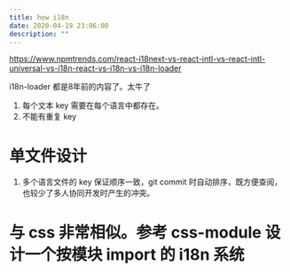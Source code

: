```yaml
---
title: how i18n
date: 2020-04-19 23:06:00
description: ""
---
```


https://www.npmtrends.com/react-i18next-vs-react-intl-vs-react-intl-universal-vs-i18n-react-vs-i18n-vs-i18n-loader

i18n-loader 都是8年前的内容了。太牛了


1. 每个文本 key 需要在每个语言中都存在。
2. 不能有重复 key
# 单文件设计
1. 多个语言文件的 key 保证顺序一致，git commit 时自动排序，既方便查阅，也较少了多人协同开发时产生的冲突。

# 与 css 非常相似。参考 css-module 设计一个按模块 import 的 i18n 系统


